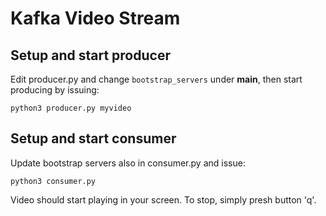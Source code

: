 # Kafka Video Stream


## Setup and start producer

Edit producer.py and change `bootstrap_servers` under __main__, then start producing by issuing:

	python3 producer.py myvideo


## Setup and start consumer

Update bootstrap servers also in consumer.py and issue:

	python3 consumer.py


Video should start playing in your screen. To stop, simply presh button 'q'.

